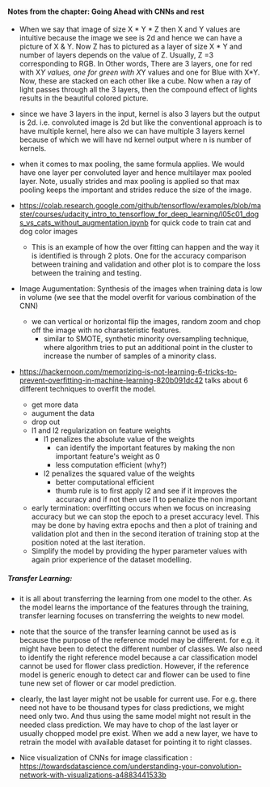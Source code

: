 #### Notes from the chapter: Going Ahead with CNNs and rest
* When we say that image of size X * Y * Z then X and Y values are intuitive because the image we see is 2d and hence we can have a picture of X & Y. Now Z has to pictured as a layer of size X * Y and number of layers depends on the value of Z. Usually, Z =3 corresponding to RGB. In Other words, There are 3 layers, one for red with X*Y values, one for green with X*Y values and one for Blue with X*Y. Now, these are stacked on each other like a cube. Now when a ray of light  passes through all the 3 layers, then the compound effect of lights results in the beautiful colored picture.
* since we have 3 layers in the input, kernel is also 3 layers but the output is 2d. i.e. convoluted image is 2d but like the conventional approach is to have multiple kernel, here also we can have multiple 3 layers kernel because of which we will have nd kernel output where n is number of kernels.
* when it comes to max pooling, the same formula applies. We would have one layer per convoluted layer and hence multilayer max pooled layer. Note, usually strides and max pooling is applied so that max pooling keeps the important and strides reduce the size of the image.
* https://colab.research.google.com/github/tensorflow/examples/blob/master/courses/udacity_intro_to_tensorflow_for_deep_learning/l05c01_dogs_vs_cats_without_augmentation.ipynb for quick code to train cat and dog color images
  * This is an example of how the over fitting can happen and the way it is identified is through 2 plots. One for the accuracy comparison between training and validation and other plot is to compare the loss between the training and testing.

* Image Augumentation: Synthesis of the images when training data is low in volume (we see that the model overfit for various combination of the CNN)
  * we can vertical or horizontal flip the images, random zoom and chop off the image with no charasteristic features.
    * similar to SMOTE, synthetic minority oversampling technique, where algorithm tries to put an additional point in the cluster to increase the number of samples of a minority class.

* https://hackernoon.com/memorizing-is-not-learning-6-tricks-to-prevent-overfitting-in-machine-learning-820b091dc42 talks about 6 different techniques to overfit the model.
  * get more data
  * augument the data
  * drop out
  * l1 and l2 regularization on feature weights
    * l1 penalizes the absolute value of the weights
      * can identify the important features by making the non important feature's weight as 0
      * less computation efficient (why?)
    * l2 penalizes the squared value of the weights 
      * better computational efficient
      * thumb rule is to first apply l2 and see if it improves the accuracy and if not then use l1 to penalize the non important
   * early termination: overfitting occurs when we focus on increasing accuracy but we can stop the epoch to a preset accuracy level. This may be done by having extra epochs and then a plot of training and validation plot and then in the second iteration of training stop at the position noted at the last iteration.
   * Simplify the model by providing the hyper parameter values with again prior experience of the dataset modelling.
   
##### Transfer Learning:
* it is all about transferring the learning from one model to the other. As the model learns the importance of the features through the training, transfer learning focuses on transferring the weights to new model.
 * note that the source of the transfer learning cannot be used as is because the purpose of the reference model may be different. for e.g. it might have been to detect the different number of classes. We also need to identify the right reference model because a car classification model cannot be used for flower class prediction. However, if the reference model is generic enough to detect car and flower can be used to fine tune new set of flower or car model prediction.
 
 * clearly, the last layer might not be usable for current use. For e.g. there need not have to be thousand types for class predictions, we might need only two. And thus using the same model might not result in the needed class prediction. We may have to chop of the last layer or usually chopped model pre exist. When we add a new layer, we have to retrain the model with available dataset for pointing it to right classes.
 * Nice visualization of CNNs for image classification : https://towardsdatascience.com/understanding-your-convolution-network-with-visualizations-a4883441533b
